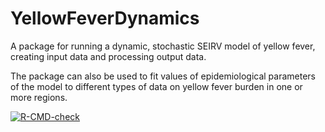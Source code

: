 # YellowFeverDynamics
 A package for running a dynamic, stochastic SEIRV model of yellow fever, creating input data and processing output data.

The package can also be used to fit values of epidemiological parameters of the model to different types of data on yellow fever burden in one or more regions.

<!-- badges: start -->
  [![R-CMD-check](https://github.com/mrc-ide/YellowFeverDynamics/workflows/R-CMD-check/badge.svg)](https://github.com/mrc-ide/YellowFeverDynamics/actions)
  <!-- badges: end -->